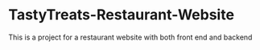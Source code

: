 # TastyTreats-Restaurant-Website
This is a project for a restaurant website with both front end and backend
